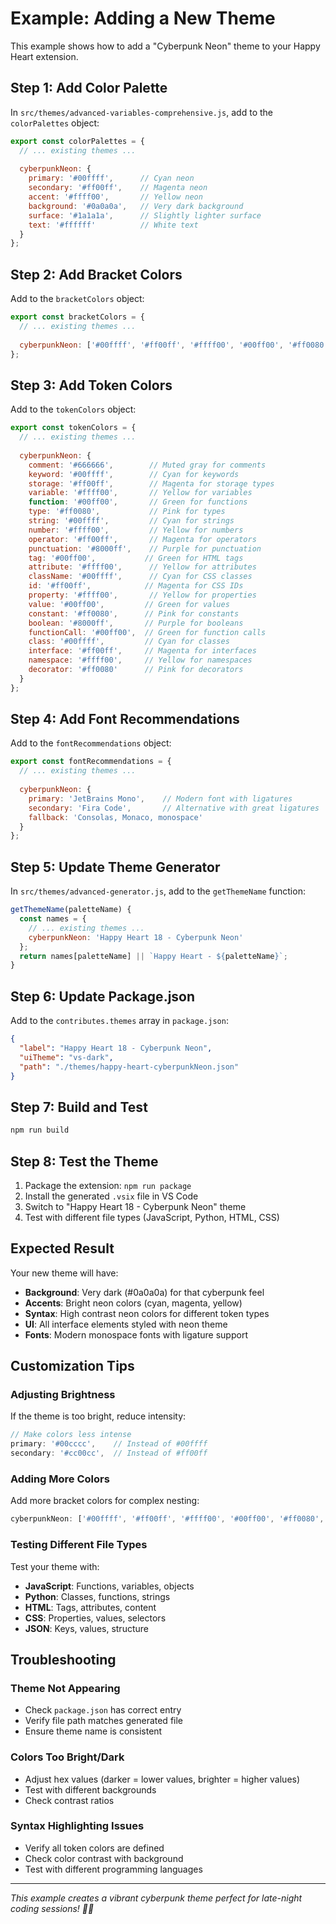 # Example: Adding a New Theme

This example shows how to add a "Cyberpunk Neon" theme to your Happy Heart extension.

## Step 1: Add Color Palette

In `src/themes/advanced-variables-comprehensive.js`, add to the `colorPalettes` object:

```javascript
export const colorPalettes = {
  // ... existing themes ...
  
  cyberpunkNeon: {
    primary: '#00ffff',      // Cyan neon
    secondary: '#ff00ff',    // Magenta neon
    accent: '#ffff00',       // Yellow neon
    background: '#0a0a0a',   // Very dark background
    surface: '#1a1a1a',      // Slightly lighter surface
    text: '#ffffff'          // White text
  }
};
```

## Step 2: Add Bracket Colors

Add to the `bracketColors` object:

```javascript
export const bracketColors = {
  // ... existing themes ...
  
  cyberpunkNeon: ['#00ffff', '#ff00ff', '#ffff00', '#00ff00', '#ff0080', '#8000ff']
};
```

## Step 3: Add Token Colors

Add to the `tokenColors` object:

```javascript
export const tokenColors = {
  // ... existing themes ...
  
  cyberpunkNeon: {
    comment: '#666666',        // Muted gray for comments
    keyword: '#00ffff',        // Cyan for keywords
    storage: '#ff00ff',        // Magenta for storage types
    variable: '#ffff00',       // Yellow for variables
    function: '#00ff00',       // Green for functions
    type: '#ff0080',           // Pink for types
    string: '#00ffff',         // Cyan for strings
    number: '#ffff00',         // Yellow for numbers
    operator: '#ff00ff',       // Magenta for operators
    punctuation: '#8000ff',    // Purple for punctuation
    tag: '#00ff00',           // Green for HTML tags
    attribute: '#ffff00',      // Yellow for attributes
    className: '#00ffff',      // Cyan for CSS classes
    id: '#ff00ff',            // Magenta for CSS IDs
    property: '#ffff00',       // Yellow for properties
    value: '#00ff00',         // Green for values
    constant: '#ff0080',      // Pink for constants
    boolean: '#8000ff',       // Purple for booleans
    functionCall: '#00ff00',  // Green for function calls
    class: '#00ffff',         // Cyan for classes
    interface: '#ff00ff',     // Magenta for interfaces
    namespace: '#ffff00',     // Yellow for namespaces
    decorator: '#ff0080'      // Pink for decorators
  }
};
```

## Step 4: Add Font Recommendations

Add to the `fontRecommendations` object:

```javascript
export const fontRecommendations = {
  // ... existing themes ...
  
  cyberpunkNeon: {
    primary: 'JetBrains Mono',    // Modern font with ligatures
    secondary: 'Fira Code',       // Alternative with great ligatures
    fallback: 'Consolas, Monaco, monospace'
  }
};
```

## Step 5: Update Theme Generator

In `src/themes/advanced-generator.js`, add to the `getThemeName` function:

```javascript
getThemeName(paletteName) {
  const names = {
    // ... existing themes ...
    cyberpunkNeon: 'Happy Heart 18 - Cyberpunk Neon'
  };
  return names[paletteName] || `Happy Heart - ${paletteName}`;
}
```

## Step 6: Update Package.json

Add to the `contributes.themes` array in `package.json`:

```json
{
  "label": "Happy Heart 18 - Cyberpunk Neon",
  "uiTheme": "vs-dark",
  "path": "./themes/happy-heart-cyberpunkNeon.json"
}
```

## Step 7: Build and Test

```bash
npm run build
```

## Step 8: Test the Theme

1. Package the extension: `npm run package`
2. Install the generated `.vsix` file in VS Code
3. Switch to "Happy Heart 18 - Cyberpunk Neon" theme
4. Test with different file types (JavaScript, Python, HTML, CSS)

## Expected Result

Your new theme will have:
- **Background**: Very dark (#0a0a0a) for that cyberpunk feel
- **Accents**: Bright neon colors (cyan, magenta, yellow)
- **Syntax**: High contrast neon colors for different token types
- **UI**: All interface elements styled with neon theme
- **Fonts**: Modern monospace fonts with ligature support

## Customization Tips

### Adjusting Brightness
If the theme is too bright, reduce intensity:
```javascript
// Make colors less intense
primary: '#00cccc',    // Instead of #00ffff
secondary: '#cc00cc',  // Instead of #ff00ff
```

### Adding More Colors
Add more bracket colors for complex nesting:
```javascript
cyberpunkNeon: ['#00ffff', '#ff00ff', '#ffff00', '#00ff00', '#ff0080', '#8000ff', '#00ff80', '#ff8000']
```

### Testing Different File Types
Test your theme with:
- **JavaScript**: Functions, variables, objects
- **Python**: Classes, functions, strings
- **HTML**: Tags, attributes, content
- **CSS**: Properties, values, selectors
- **JSON**: Keys, values, structure

## Troubleshooting

### Theme Not Appearing
- Check `package.json` has correct entry
- Verify file path matches generated file
- Ensure theme name is consistent

### Colors Too Bright/Dark
- Adjust hex values (darker = lower values, brighter = higher values)
- Test with different backgrounds
- Check contrast ratios

### Syntax Highlighting Issues
- Verify all token colors are defined
- Check color contrast with background
- Test with different programming languages

---

*This example creates a vibrant cyberpunk theme perfect for late-night coding sessions! 🌃✨*
